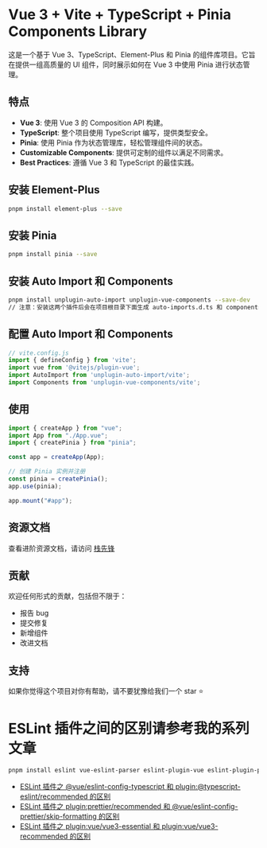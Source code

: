 # Vue 3 + Vite + TypeScript + Pinia Components Library

这是一个基于 Vue 3、TypeScript、Element-Plus 和 Pinia 的组件库项目。它旨在提供一组高质量的 UI 组件，同时展示如何在 Vue 3 中使用 Pinia 进行状态管理。

## 特点

- **Vue 3**: 使用 Vue 3 的 Composition API 构建。
- **TypeScript**: 整个项目使用 TypeScript 编写，提供类型安全。
- **Pinia**: 使用 Pinia 作为状态管理库，轻松管理组件间的状态。
- **Customizable Components**: 提供可定制的组件以满足不同需求。
- **Best Practices**: 遵循 Vue 3 和 TypeScript 的最佳实践。

## 安装 Element-Plus

```bash
pnpm install element-plus --save
```

## 安装 Pinia

```bash
pnpm install pinia --save
```

## 安装 Auto Import 和 Components

```bash
pnpm install unplugin-auto-import unplugin-vue-components --save-dev
// 注意：安装这两个插件后会在项目根目录下面生成 auto-imports.d.ts 和 components.d.ts 文件
```

## 配置 Auto Import 和 Components

```js
// vite.config.js
import { defineConfig } from 'vite';
import vue from '@vitejs/plugin-vue';
import AutoImport from 'unplugin-auto-import/vite';
import Components from 'unplugin-vue-components/vite';
```

## 使用

```javascript
import { createApp } from "vue";
import App from "./App.vue";
import { createPinia } from "pinia";

const app = createApp(App);

// 创建 Pinia 实例并注册
const pinia = createPinia();
app.use(pinia);

app.mount("#app");
```

## 资源文档

查看进阶资源文档，请访问 [栈先锋](https://yirengongsi.com)

## 贡献

欢迎任何形式的贡献，包括但不限于：

- 报告 bug
- 提交修复
- 新增组件
- 改进文档

## 支持

如果你觉得这个项目对你有帮助，请不要犹豫给我们一个 star ⭐

# ESLint 插件之间的区别请参考我的系列文章

```bash
pnpm install eslint vue-eslint-parser eslint-plugin-vue eslint-plugin-prettier @typescript-eslint/parser @typescript-eslint/eslint-plugin prettier -S
```

- [ESLint 插件之 @vue/eslint-config-typescript 和 plugin:@typescript-eslint/recommended 的区别](https://yirengongsi.com/blog/ESLint%E6%8F%92%E4%BB%B6%E7%B3%BB%E5%88%97/ESLint%E6%8F%92%E4%BB%B6@vue'eslint-config-typescript%E5%92%8Cplugin'@typescript-eslint'recommended.html)
- [ESLint 插件之 plugin:prettier/recommended 和 @vue/eslint-config-prettier/skip-formatting 的区别](https://yirengongsi.com/blog/ESLint%E6%8F%92%E4%BB%B6%E7%B3%BB%E5%88%97/ESLint%E6%8F%92%E4%BB%B6plugin'prettier'recommended%E5%92%8C@vue'eslint-config-prettier'skip-formatting%E7%9A%84%E5%8C%BA%E5%88%AB.html)
- [ESLint 插件之 plugin:vue/vue3-essential 和 plugin:vue/vue3-recommended 的区别](https://yirengongsi.com/blog/ESLint%E6%8F%92%E4%BB%B6%E7%B3%BB%E5%88%97/ESLint%E6%8F%92%E4%BB%B6vue3-essential%E5%92%8Cvue3-reommended%E7%9A%84%E5%8C%BA%E5%88%AB.html)
